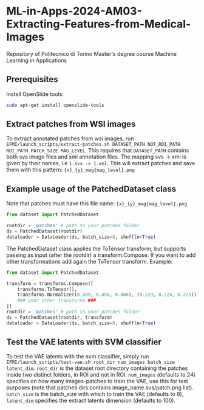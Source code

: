 # ML-in-Apps-2024-AM03-Extracting-Features-from-Medical-Images
Repository of Politecnico di Torino Master's degree course Machine Learning in Applications 

## Prerequisites
Install OpenSlide tools:
```sh
sudo apt-get install openslide-tools
```

## Extract patches from WSI images
To extract annotated patches from wsi images, run ```EFMI/launch_scripts/extract-patches.sh DATASET_PATH NOT_ROI_PATH ROI_PATH PATCH_SIZE MAG_LEVEL```. This requires that ```DATASET_PATH``` contains both svs image files and xml annotation files. The mapping svs -> xml is given by their names, i.e ```1.svs -> 1.xml```. This will extract patches and save them with this pattern: ```{x}_{y}_mag{mag_level}.png```


## Example usage of the PatchedDataset class
Note that patches must have this file name: ```{x}_{y}_mag{mag_level}.png```

```python
from dataset import PatchedDataset

rootdir = 'patches' # path to your patches folder
ds = PatchedDataset(rootdir)
dataloader = DataLoader(ds, batch_size=8, shuffle=True)
```

The PatchedDataset class applies the ToTensor transform, but supports passing as input (after the rootdir) a transform.Compose. If you want to add other transformations add again the ToTensor transform. Example:
```python
from dataset import PatchedDataset

transform = transforms.Compose([
    transforms.ToTensor(),
    transforms.Normalize((0.485, 0.456, 0.406), (0.229, 0.224, 0.225)),
    ### your other transforms ###
])
rootdir = 'patches' # path to your patches folder
ds = PatchedDataset(rootdir, transform)
dataloader = DataLoader(ds, batch_size=8, shuffle=True)
```


## Test the VAE latents with SVM classifier
To test the VAE latents with the svm classifier, simply run ```EFMI/launch_scripts/test-vae.sh root_dir num_images batch_size latent_dim```. ```root_dir``` is the dataset root directory containing the patches inside two distinct folders, in ROI and not in ROI. ```num_images``` (defaults to 24) specifies on how many images-patches to train the VAE, use this for test purposes (note that patches dirs contains image_name.svs/patch.png list). ```batch_size``` is the batch_size with which to train the VAE (defaults to 8), ```latent_dim``` specifies the extract latents dimension (defaults to 100).